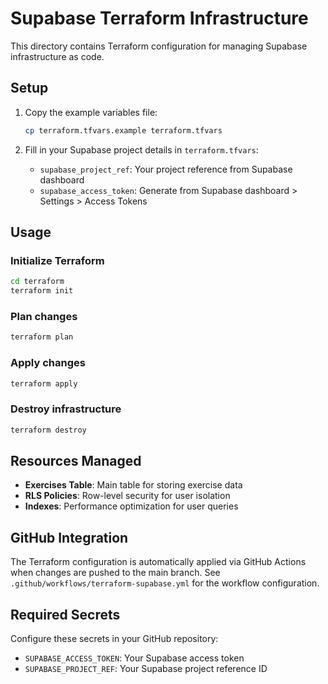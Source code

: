 # Supabase Terraform Infrastructure

This directory contains Terraform configuration for managing Supabase infrastructure as code.

## Setup

1. Copy the example variables file:
   ```bash
   cp terraform.tfvars.example terraform.tfvars
   ```

2. Fill in your Supabase project details in `terraform.tfvars`:
   - `supabase_project_ref`: Your project reference from Supabase dashboard
   - `supabase_access_token`: Generate from Supabase dashboard > Settings > Access Tokens

## Usage

### Initialize Terraform
```bash
cd terraform
terraform init
```

### Plan changes
```bash
terraform plan
```

### Apply changes
```bash
terraform apply
```

### Destroy infrastructure
```bash
terraform destroy
```

## Resources Managed

- **Exercises Table**: Main table for storing exercise data
- **RLS Policies**: Row-level security for user isolation
- **Indexes**: Performance optimization for user queries

## GitHub Integration

The Terraform configuration is automatically applied via GitHub Actions when changes are pushed to the main branch. See `.github/workflows/terraform-supabase.yml` for the workflow configuration.

## Required Secrets

Configure these secrets in your GitHub repository:
- `SUPABASE_ACCESS_TOKEN`: Your Supabase access token
- `SUPABASE_PROJECT_REF`: Your Supabase project reference ID